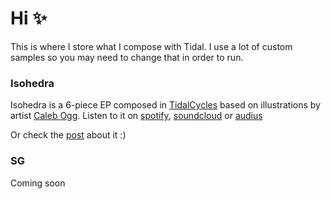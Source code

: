 # Hi :sparkles:

This is where I store what I compose with Tidal. I use a lot of custom samples so you may need to change that in order to run.

### Isohedra

Isohedra is a 6-piece EP composed in [TidalCycles](https://tidalcycles.org) based on illustrations by artist [Caleb Ogg](ogg.haus). Listen to it on [spotify](https://open.spotify.com/album/4AQukgo5BCAsUE55WQ0daX), [soundcloud](https://soundcloud.com/ghalestrilo/sets/isohedra) or [audius](https://audius.co/ghalestrilo/album/isohedra-7342)

Or check the [post](https://ghales.top/art/isohedra) about it :)

### SG

Coming soon
